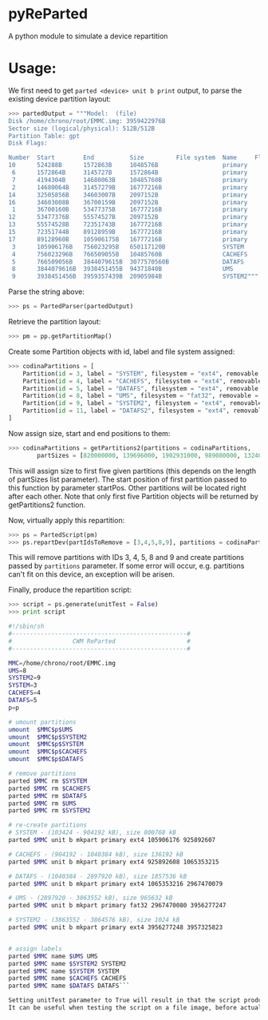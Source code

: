 # pyReParted
A python module to simulate a device repartition

# Usage:

We first need to get `parted <device> unit b print` output, to parse the existing device partition layout:
```python
>>> partedOutput = """Model:  (file)
Disk /home/chrono/root/EMMC.img: 3959422976B
Sector size (logical/physical): 512B/512B
Partition Table: gpt
Disk Flags:

Number  Start        End          Size         File system  Name     Flags
10      524288B      1572863B     1048576B                  primary
 6      1572864B     3145727B     1572864B                  primary
 7      4194304B     14680063B    10485760B                 primary
 2      14680064B    31457279B    16777216B                 primary
14      32505856B    34603007B    2097152B                  primary
16      34603008B    36700159B    2097152B                  primary
 1      36700160B    53477375B    16777216B                 primary
12      53477376B    55574527B    2097152B                  primary
13      55574528B    72351743B    16777216B                 primary
15      72351744B    89128959B    16777216B                 primary
17      89128960B    105906175B   16777216B                 primary
 3      105906176B   756023295B   650117120B                SYSTEM
 4      756023296B   766509055B   10485760B                 CACHEFS
 5      766509056B   3844079615B  3077570560B               DATAFS
 8      3844079616B  3938451455B  94371840B                 UMS
 9      3938451456B  3959357439B  20905984B                 SYSTEM2"""
 ```
 
Parse the string above:
```python
>>> ps = PartedParser(partedOutput)
```
Retrieve the partition layout:
```python
>>> pm = pp.getPartitionMap()
``` 
Create some Partition objects with id, label and file system assigned:
```python 
>>> codinaPartitions = [
	Partition(id = 3, label = "SYSTEM", filesystem = "ext4", removable = True),
	Partition(id = 4, label = "CACHEFS", filesystem = "ext4", removable = True),
	Partition(id = 5, label = "DATAFS", filesystem = "ext4", removable = True),
	Partition(id = 8, label = "UMS", filesystem = "fat32", removable = True),
	Partition(id = 9, label = "SYSTEM2", filesystem = "ext4", removable = True),
	Partition(id = 11, label = "DATAFS2", filesystem = "ext4", removable = True)
]
```
Now assign size, start and end positions to them:
```python
>>> codinaPartitions = getPartitions2(partitions = codinaPartitions, 
        partSizes = [820000000, 139696000, 1902931000, 989080000, 1324000], startPos = 105906176)
```        
This will assign size to first five given partitions (this depends on the length of partSizes list parameter).
The start position of first partition passed to this function by parameter startPos.
Other partitions will be located right after each other. Note that only first five Partition objects will be returned by getPartitions2 function.

Now, virtually apply this repartition:
```python
>>> ps = PartedScript(pm)
>>> ps.repartDev(partIdsToRemove = [3,4,5,8,9], partitions = codinaPartitions)
```

This will remove partitions with IDs 3, 4, 5, 8 and 9 and create partitions passed by `partitions` parameter.
If some error will occur, e.g. partitions can't fit on this device, an exception will be arisen.

Finally, produce the repartition script:
```python
>>> script = ps.generate(unitTest = False)
>>> print script
```

```bash
#!/sbin/sh
#-------------------------------------------------#
#                 CWM ReParted                    #
#-------------------------------------------------#

MMC=/home/chrono/root/EMMC.img
UMS=8
SYSTEM2=9
SYSTEM=3
CACHEFS=4
DATAFS=5
p=p

# umount partitions
umount  $MMC$p$UMS
umount  $MMC$p$SYSTEM2
umount  $MMC$p$SYSTEM
umount  $MMC$p$CACHEFS
umount  $MMC$p$DATAFS

# remove partitions
parted $MMC rm $SYSTEM
parted $MMC rm $CACHEFS
parted $MMC rm $DATAFS
parted $MMC rm $UMS
parted $MMC rm $SYSTEM2

# re-create partitions
# SYSTEM - (103424 - 904192 kB), size 800768 kB
parted $MMC unit b mkpart primary ext4 105906176 925892607 

# CACHEFS - (904192 - 1040384 kB), size 136192 kB
parted $MMC unit b mkpart primary ext4 925892608 1065353215 

# DATAFS - (1040384 - 2897920 kB), size 1857536 kB
parted $MMC unit b mkpart primary ext4 1065353216 2967470079 

# UMS - (2897920 - 3863552 kB), size 965632 kB
parted $MMC unit b mkpart primary fat32 2967470080 3956277247 

# SYSTEM2 - (3863552 - 3864576 kB), size 1024 kB
parted $MMC unit b mkpart primary ext4 3956277248 3957325823 


# assign labels
parted $MMC name $UMS UMS
parted $MMC name $SYSTEM2 SYSTEM2
parted $MMC name $SYSTEM SYSTEM
parted $MMC name $CACHEFS CACHEFS
parted $MMC name $DATAFS DATAFS```

Setting unitTest parameter to True will result in that the script produced will not try to unmount partitions. 
It can be useful when testing the script on a file image, before actually applying the layout to the real device.
